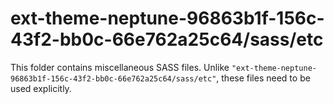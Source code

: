 # ext-theme-neptune-96863b1f-156c-43f2-bb0c-66e762a25c64/sass/etc

This folder contains miscellaneous SASS files. Unlike `"ext-theme-neptune-96863b1f-156c-43f2-bb0c-66e762a25c64/sass/etc"`, these files
need to be used explicitly.

